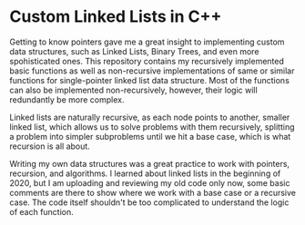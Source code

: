# Custom Linked Lists in C++
Getting to know pointers gave me a great insight to implementing custom data structures, such as Linked Lists, Binary Trees, and even more spohisticated ones. This repository contains my recursively implemented basic functions as well as non-recursive implementations of same or similar functions for single-pointer linked list data structure. Most of the functions can also be implemented non-recursively, however, their logic will redundantly be more complex.

Linked lists are naturally recursive, as each node points to another, smaller linked list, which allows us to solve problems with them recursively, splitting a problem into simpler subproblems until we hit a base case, which is what recursion is all about.

Writing my own data structures was a great practice to work with pointers, recursion, and algorithms. I learned about linked lists in the beginning of 2020, but I am uploading and reviewing my old code only now, some basic comments are there to show where we work with a base case or a recursive case. The code itself shouldn't be too complicated to understand the logic of each function.
